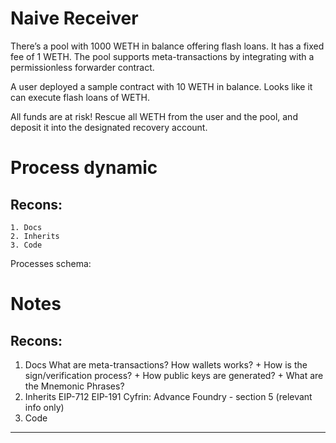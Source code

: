 # Naive Receiver

There’s a pool with 1000 WETH in balance offering flash loans. It has a fixed fee of 1 WETH. The pool supports meta-transactions by integrating with a permissionless forwarder contract. 

A user deployed a sample contract with 10 WETH in balance. Looks like it can execute flash loans of WETH.

All funds are at risk! Rescue all WETH from the user and the pool, and deposit it into the designated recovery account.

# Process dynamic
## Recons:
    1. Docs
    2. Inherits
    3. Code

Processes schema:

# Notes

## Recons:
1. Docs
What are meta-transactions?
    How wallets works?
        + How is the sign/verification process?
            + How public keys are generated?
                + What are the Mnemonic Phrases?
2. Inherits
    EIP-712
    EIP-191
        Cyfrin: Advance Foundry - section 5 (relevant info only)
3. Code


-------------------------------------

